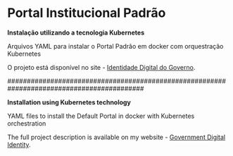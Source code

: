 # Portal Institucional Padrão
**Instalação utilizando a tecnologia Kubernetes**

Arquivos YAML para instalar o Portal Padrão em docker com orquestração Kubernetes

O projeto está disponível no site - [Identidade Digital do Governo](https://identidade-digital-de-governo-plone.readthedocs.io/en/latest/).


###########################################################################################


**Installation using Kubernetes technology**

YAML files to install the Default Portal in docker with Kubernetes orchestration

The full project description is available on my website - [Government Digital Identity](https://identidade-digital-de-governo-plone.readthedocs.io/en/latest/).
